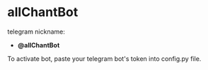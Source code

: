 # allChantBot
telegram nickname: 
  * <b>@allChantBot</b>

To activate bot, paste your telegram bot's token into config.py file.
